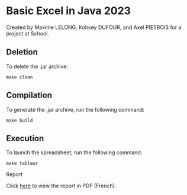 # Basic Excel in Java 2023

Created by Maxime LELONG, Kohsey DUFOUR, and Axel PIETROIS for a project at School.

## Deletion

To delete the .jar archive:
```properties
make clean
```

## Compilation

To generate the .jar archive, run the following command:
```properties
make build
```

## Execution

To launch the spreadsheet, run the following command:
```properties
make tableur
```

Report

Click [here](rapport/Basic%20Excel%20in%20Java%202023.pdf) to view the report in PDF (French).

